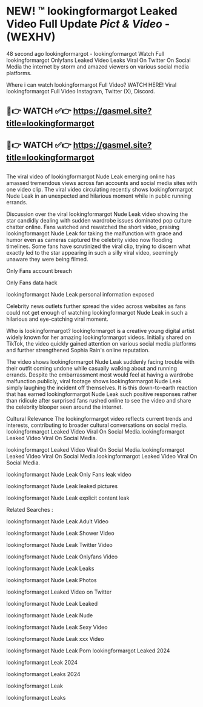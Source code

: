 # NEW! ™ lookingformargot Leaked Video Full Update *Pict & Video* -(WEXHV)
48 second ago lookingformargot - lookingformargot Watch Full lookingformargot Onlyfans Leaked Video Leaks Viral On Twitter On Social Media the internet by storm and amazed viewers on various social media platforms.

Where i can watch lookingformargot Full Video? WATCH HERE! Viral lookingformargot Full Video Instagram, Twitter (X), Discord.

## 🔴👉 WATCH ✅👉 https://gasmel.site?title=lookingformargot
## 🔴👉 WATCH ✅👉 https://gasmel.site?title=lookingformargot
##

The viral video of lookingformargot Nude Leak emerging online has amassed tremendous views across fan accounts and social media sites with one video clip. The viral video circulating recently shows lookingformargot Nude Leak in an unexpected and hilarious moment while in public running errands.


Discussion over the viral lookingformargot Nude Leak video showing the star candidly dealing with sudden wardrobe issues dominated pop culture chatter online. Fans watched and rewatched the short video, praising lookingformargot Nude Leak for taking the malfunction with grace and humor even as cameras captured the celebrity video now flooding timelines. Some fans have scrutinized the viral clip, trying to discern what exactly led to the star appearing in such a silly viral video, seemingly unaware they were being filmed.


Only Fans account breach

Only Fans data hack

lookingformargot Nude Leak personal information exposed

Celebrity news outlets further spread the video across websites as fans could not get enough of watching lookingformargot Nude Leak in such a hilarious and eye-catching viral moment.


Who is lookingformargot? lookingformargot is a creative young digital artist widely known for her amazing lookingformargot videos. Initially shared on TikTok, the video quickly gained attention on various social media platforms and further strengthened Sophia Rain's online reputation.

The video shows lookingformargot Nude Leak suddenly facing trouble with their outfit coming undone while casually walking about and running errands. Despite the embarrassment most would feel at having a wardrobe malfunction publicly, viral footage shows lookingformargot Nude Leak simply laughing the incident off themselves. It is this down-to-earth reaction that has earned lookingformargot Nude Leak such positive responses rather than ridicule after surprised fans rushed online to see the video and share the celebrity blooper seen around the internet.

Cultural Relevance The lookingformargot video reflects current trends and interests, contributing to broader cultural conversations on social media.
lookingformargot Leaked Video Viral On Social Media.lookingformargot Leaked Video Viral On Social Media.

lookingformargot Leaked Video Viral On Social Media.lookingformargot Leaked Video Viral On Social Media.lookingformargot Leaked Video Viral On Social Media.

lookingformargot Nude Leak Only Fans leak video

lookingformargot Nude Leak leaked pictures

lookingformargot Nude Leak explicit content leak

Related Searches :


lookingformargot Nude Leak Adult Video

lookingformargot Nude Leak Shower Video

lookingformargot Nude Leak Twitter Video

lookingformargot Nude Leak Onlyfans Video

lookingformargot Nude Leak Leaks

lookingformargot Nude Leak Photos

lookingformargot Leaked Video on Twitter

lookingformargot Nude Leak Leaked

lookingformargot Nude Leak Nude

lookingformargot Nude Leak Sexy Video

lookingformargot Nude Leak xxx Video

lookingformargot Nude Leak Porn
lookingformargot Leaked 2024

lookingformargot Leak 2024

lookingformargot Leaks 2024

lookingformargot Leak

lookingformargot Leaks
